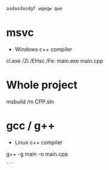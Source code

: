 ```cpp
asdasdasdgf wqeqw qwe
`````````````



# msvc

- Windows c++ compiler

cl.exe /Zi /EHsc /Fe: main.exe main.cpp

# Whole project

msbuild /m CPP.sln

# gcc / g++

- Linux c++ compiler

g++ -g main -o main.cpp

````````````
```